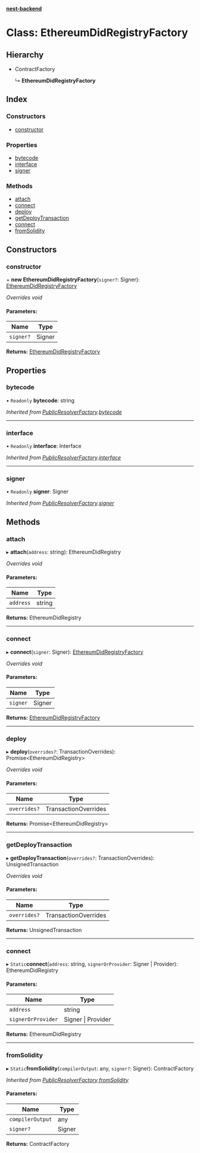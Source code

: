 **[nest-backend](../README.md)**

# Class: EthereumDidRegistryFactory

## Hierarchy

* ContractFactory

  ↳ **EthereumDidRegistryFactory**

## Index

### Constructors

* [constructor](ethereumdidregistryfactory.md#constructor)

### Properties

* [bytecode](ethereumdidregistryfactory.md#bytecode)
* [interface](ethereumdidregistryfactory.md#interface)
* [signer](ethereumdidregistryfactory.md#signer)

### Methods

* [attach](ethereumdidregistryfactory.md#attach)
* [connect](ethereumdidregistryfactory.md#connect)
* [deploy](ethereumdidregistryfactory.md#deploy)
* [getDeployTransaction](ethereumdidregistryfactory.md#getdeploytransaction)
* [connect](ethereumdidregistryfactory.md#connect)
* [fromSolidity](ethereumdidregistryfactory.md#fromsolidity)

## Constructors

### constructor

\+ **new EthereumDidRegistryFactory**(`signer?`: Signer): [EthereumDidRegistryFactory](ethereumdidregistryfactory.md)

*Overrides void*

#### Parameters:

Name | Type |
------ | ------ |
`signer?` | Signer |

**Returns:** [EthereumDidRegistryFactory](ethereumdidregistryfactory.md)

## Properties

### bytecode

• `Readonly` **bytecode**: string

*Inherited from [PublicResolverFactory](publicresolverfactory.md).[bytecode](publicresolverfactory.md#bytecode)*

___

### interface

• `Readonly` **interface**: Interface

*Inherited from [PublicResolverFactory](publicresolverfactory.md).[interface](publicresolverfactory.md#interface)*

___

### signer

• `Readonly` **signer**: Signer

*Inherited from [PublicResolverFactory](publicresolverfactory.md).[signer](publicresolverfactory.md#signer)*

## Methods

### attach

▸ **attach**(`address`: string): EthereumDidRegistry

*Overrides void*

#### Parameters:

Name | Type |
------ | ------ |
`address` | string |

**Returns:** EthereumDidRegistry

___

### connect

▸ **connect**(`signer`: Signer): [EthereumDidRegistryFactory](ethereumdidregistryfactory.md)

*Overrides void*

#### Parameters:

Name | Type |
------ | ------ |
`signer` | Signer |

**Returns:** [EthereumDidRegistryFactory](ethereumdidregistryfactory.md)

___

### deploy

▸ **deploy**(`overrides?`: TransactionOverrides): Promise<EthereumDidRegistry\>

*Overrides void*

#### Parameters:

Name | Type |
------ | ------ |
`overrides?` | TransactionOverrides |

**Returns:** Promise<EthereumDidRegistry\>

___

### getDeployTransaction

▸ **getDeployTransaction**(`overrides?`: TransactionOverrides): UnsignedTransaction

*Overrides void*

#### Parameters:

Name | Type |
------ | ------ |
`overrides?` | TransactionOverrides |

**Returns:** UnsignedTransaction

___

### connect

▸ `Static`**connect**(`address`: string, `signerOrProvider`: Signer \| Provider): EthereumDidRegistry

#### Parameters:

Name | Type |
------ | ------ |
`address` | string |
`signerOrProvider` | Signer \| Provider |

**Returns:** EthereumDidRegistry

___

### fromSolidity

▸ `Static`**fromSolidity**(`compilerOutput`: any, `signer?`: Signer): ContractFactory

*Inherited from [PublicResolverFactory](publicresolverfactory.md).[fromSolidity](publicresolverfactory.md#fromsolidity)*

#### Parameters:

Name | Type |
------ | ------ |
`compilerOutput` | any |
`signer?` | Signer |

**Returns:** ContractFactory
